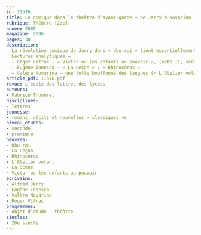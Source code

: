 ```yaml
---
id: 11576
title: Le comique dans le théâtre d’avant-garde – de Jarry à Novarina
rubrique: Théâtre [2de]
annee: 2005
magazine: 2006
pages: 30
description: 
  La révolution comique de Jarry dans « Ubu roi » tient essentiellement à l’invention d’une esthétique carnavalesque singulière, et en particulier d’une forme originale, la farce mirlitonesque. Jarry invente une forme, la farce mirlitonesque, qui, parce que sa fonction n’est pas simplement de divertir, détonne par rapport au comique convenu du vaudeville et du Boulevard.
  Lectures analytiques – 
  – Roger Vitrac – « Victor ou les enfants au pouvoir », (acte II, scène 4) ;
  – Eugène Ionesco – « La Leçon » ; « Rhinocéros »
  – Valère Novarina – une lutte bouffonne des langues (« L’Atelier volant ») ; une parodie du journal télévisé (« La Scène »).
article_pdf: 11576.pdf
revue: L’école des lettres des lycées
auteurs:
- Fabrice Thumerel
disciplines:
- lettres
jeunesse:
- romans, récits et nouvelles « classiques »s
niveau_etudes:
- seconde
- première
oeuvres:
- Ubu roi
- La Leçon
- Rhinocéros
- L’Atelier volant
- La Scène
- Victor ou les enfants au pouvoir
ecrivains:
- Alfred Jarry
- Eugène Ionesco
- Valère Novarina
- Roger Vitrac
programmes:
- objet d’étude - théâtre
siecles:
- 20e siècle
---
```


